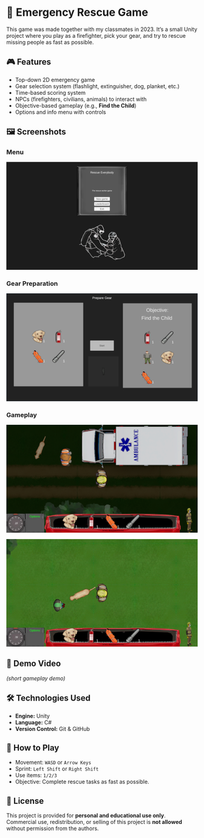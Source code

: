 # 🚒 Emergency Rescue Game

This game was made together with my classmates in 2023. It’s a small Unity project where you play as a firefighter, pick your gear, and try to rescue missing people as fast as possible.

## 🎮 Features
- Top-down 2D emergency game
- Gear selection system (flashlight, extinguisher, dog, planket, etc.)
- Time-based scoring system
- NPCs (firefighters, civilians, animals) to interact with
- Objective-based gameplay (e.g., **Find the Child**)
- Options and info menu with controls

## 🖼️ Screenshots

### Menu
![Main menu](docs/screenshots/main_menu.png)

### Gear Preparation
![Gear](docs/screenshots/gear_inventory.png)

### Gameplay
![Gameplay - at night](docs/screenshots/at_night.png)

![Gameplay - at daytime](docs/screenshots/missing_guy.png)

## 🎥 Demo Video
*(short gameplay demo)*

## 🛠️ Technologies Used
- **Engine:** Unity 
- **Language:** C#  
- **Version Control:** Git & GitHub  

## 🎯 How to Play
- Movement: `WASD` or `Arrow Keys` 
- Sprint: `Left Shift` or `Right Shift`  
- Use items: `1/2/3`
- Objective: Complete rescue tasks as fast as possible.  

## 📜 License

This project is provided for **personal and educational use only**.  
Commercial use, redistribution, or selling of this project is **not allowed** without permission from the authors.
